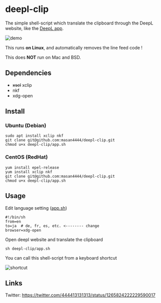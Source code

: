# deepl-clip
The simple shell-script which translate the clipboard through the DeepL website, like the [DeepL app](https://www.deepl.com/app).

![demo](https://raw.githubusercontent.com/wiki/masan4444/deepl-clip/deepl-clip.gif)

This runs **on Linux**, and automatically removes the line feed code !

This does **NOT** run on Mac and BSD.

## Dependencies
* ~~xsel~~ xclip
* nkf
* xdg-open

## Install

### Ubuntu (Debian)
```
sudo apt install xclip nkf
git clone git@github.com:masan4444/deepl-clip.git
chmod u+x deepl-clip/app.sh
```

### CentOS (RedHat)
```
yum install epel-release
yum install xclip nkf
git clone git@github.com:masan4444/deepl-clip.git
chmod u+x deepl-clip/app.sh
```

## Usage
Edit language setting ([app.sh](https://github.com/masan4444/deepl-clip/blob/master/app.sh))
```
#!/bin/sh
from=en
to=ja  # de, fr, es, etc. <-------- change
browser=xdg-open
```
Open deepl website and translate the clipboard
```
sh deepl-clip/app.sh
```
You can call this shell-script from a keyboard shortcut

![shortcut](https://raw.githubusercontent.com/wiki/masan4444/deepl-clip/deepl-clip_shortcut.png)


## Links
Twitter: https://twitter.com/444413131313/status/1265824222229590017

